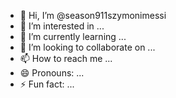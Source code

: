 - 👋 Hi, I’m @season911szymonimessi
- 👀 I’m interested in ...
- 🌱 I’m currently learning ...
- 💞️ I’m looking to collaborate on ...
- 📫 How to reach me ...
- 😄 Pronouns: ...
- ⚡ Fun fact: ...

<!---
season911szymonimessi/season911szymonimessi is a ✨ special ✨ repository because its `README.md` (this file) appears on your GitHub profile.
You can click the Preview link to take a look at your changes.
--->
